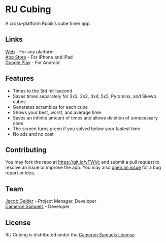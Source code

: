 # RU Cubing
A cross-platform Rubik’s cube timer app.

## Links
[Web](https://xel.company/rucubing) - For any platform
<br>[App Store](https://goo.gl/ezXuJG) - For iPhone and iPad
<br>[Google Play](https://goo.gl/9T61SE) - For Android

## Features
- Times to the 3rd millisecond
- Saves times separately for 3x3, 2x2, 4x4, 5x5, Pyraminx, and Skewb cubes
- Generates scrambles for each cube
- Shows your best, worst, and average time
- Saves an infinite amount of times and allows deletion of unnecessary ones
- The screen turns green if you solved below your fastest time
- No ads and no cost

## Contributing
You may fork the repo at <https://git.io/vFWVc> and submit a pull request to resolve an issue or improve the app.
You may also [open an issue](https://git.io/vFWV3) for a bug report or idea.

## Team
[Jacob Gelder](https://git.io/vdIz2) - Project Manager, Developer
<br>[Cameron Samuels](https://cameronsamuels.com) - Developer

## License
RU Cubing is distributed under the [Cameron Samuels License](LICENSE).
